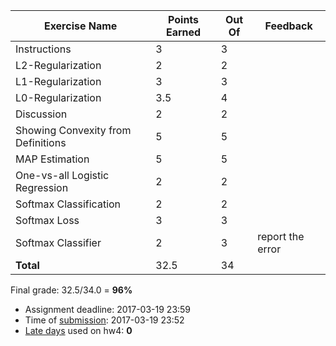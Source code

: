 | Exercise Name                      |   Points Earned |   Out Of | Feedback         |
|------------------------------------|-----------------|----------|------------------|
| Instructions                       |             3   |        3 |                  |
| L2-Regularization                  |             2   |        2 |                  |
| L1-Regularization                  |             3   |        3 |                  |
| L0-Regularization                  |             3.5 |        4 |                  |
| Discussion                         |             2   |        2 |                  |
| Showing Convexity from Definitions |             5   |        5 |                  |
| MAP Estimation                     |             5   |        5 |                  |
| One-vs-all Logistic Regression     |             2   |        2 |                  |
| Softmax Classification             |             2   |        2 |                  |
| Softmax Loss                       |             3   |        3 |                  |
| Softmax Classifier                 |             2   |        3 | report the error |
| **Total**                          |            32.5 |       34 |                  |

Final grade: 32.5/34.0 = **96%**


- Assignment deadline: 2017-03-19 23:59
- Time of [submission](https://github.ubc.ca/cpsc340/jeanlam_nafis1_hw4): 2017-03-19 23:52
- [Late days](https://github.ubc.ca/cpsc340/home/blob/master/homework_instructions.md#late-submissions) used on hw4: **0**
